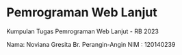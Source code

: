 # Pemrograman Web Lanjut

Kumpulan Tugas Pemrograman Web Lanjut - RB 2023

Nama: Noviana Gresita Br. Perangin-Angin
NIM : 120140239
